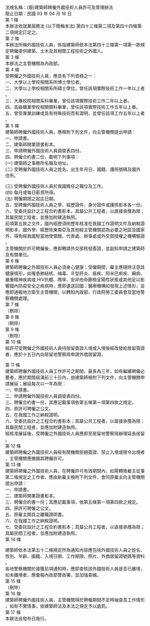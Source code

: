 法規名稱：(廢)建築師聘僱外國技術人員許可及管理辦法  
廢止日期：民國 93 年 04 月 16 日  
第 1 條  
本辦法依就業服務法 (以下簡稱本法) 第四十三條第二項及第四十四條第  
二項規定訂定之。  
第 2 條  
本辦法所稱外國技術人員，係指建築師依本法第四十三條第一項第一款規  
定聘僱提供建築、土木及其相關工程技術之外國人。  
第 3 條  
本辦法之主管機關為內政部。  
第 4 條  
受聘僱之外國技術人員，應具有下列資格之一：  
一、大學以上學校相關系所博士學位者。  
二、大學以上學校相關系所碩士學位，曾任該項實際技術工作一年以上者  
。  
三、大專校院相關系科畢業，曾任該項實際技術工作二年以上者。  
四、高級職業學校相關類科畢業，曾任該項實際技術工作五年以上者。  
五、曾受專業訓練或具有特殊技術而有證明，並曾任該項工作五年以上者  
。  
第 5 條  
建築師聘僱外國技術人員，應檢附下列文件，向主管機關提出申請：  
一、申請書。  
二、建築師開業證書影本。  
三、申請聘僱外國技術人員調查表四份。  
四、聘僱合約書二份，載明下列事項：  
(一) 建築師之事務所名稱及地址。  
(二) 受聘僱外國技術人員之姓名、出生年月日、國籍、護照號碼及國外  
住所。  


(三) 受聘僱外國技術人員於我國擔任之職位及工作。  
(四) 每月或每日薪資所得。  
(五) 聘僱期限之起迄日期。  
五、受聘僱外國技術人員之學、經歷證件、身分證件或護照影本各一份。  
六、受委託設計之工程合約書影本，其屬公共工程者，以直接承攬為限；  
其屬民間工程者，並應加附建造執照。  
前項第五款之文件，國內經歷須附歷年核准在我國工作證明文件及納稅證  
明影本，國外學、經歷除東南亞及其他經主管機關認為必要之地區及國家  
外，得免經我國駐當地使領館、代表處、辦事處或外交部授權之機構驗證  
。  
主管機關於許可聘僱後，應即轉請外交部核發簽證，並副知申請之建築師  
及有關單位。  
第 6 條  
建築師聘僱之外國技術人員必須身心健康；受僱期間，雇主應隨時注意其  
健康情形，如罹患肺結核、梅毒、Ｂ型肝炎、瘧疾、阿米巴痢疾、癩病、  
嚴重精神疾病或 HIV抗體、嗎啡、安非他命篩檢呈陽性狀態或其他足以影  
響國內防疫安全之疾病時，應即遺送回國；醫療機構如發現上述情形，並  
應即通報地方衛生主管機關，以轉知內政部、行政院勞工委員會及當地警  
察機關處理。  
第 7 條  
（刪除）  
第 8 條  
（刪除）  
第 9 條  
（刪除）  
第 10 條  
經許可受聘僱之外國技術人員持居留簽證入境或入境後經改發給居留簽證  
者，應於十五日內向居留地警察局申請外僑居留證。  


第 11 條  
建築師聘僱外國技術人員工作許可之期間，最長為三年，如有繼續聘僱必  
要者，應於期間屆滿前三十日內，由建築師檢附下列文件，向主管機關申  
請展延；展延每次以一年為限：  
一、申請書。  
二、申請聘僱外國技術人員調查表四份。  
三、聘僱合約書一份，其應記載事項依第五條第一項第四款之規定。  
四、原許可聘僱之公文。  
五、在我國工作之納稅證明。  
六、受委託設計之工程合約書影本；其屬公共工程者，以直接承攬為限；  
其屬民間工程者，並應加附建造執照。  
經核准展延後，受聘僱之外國技術人員應即至居留地警察局辦理延長居留  
。  
第 12 條  
建築師聘僱之外國技術人員經有關機關拒絕簽證、禁止入境或限令出境者  
，主管機關應撤銷其聘僱許可。  
第 13 條  
建築師聘僱之外國技術人員，在聘僱許可有效期間內，如需轉換雇主從事  
第二條規定之工作者，應由新雇主檢附下列文件，會同原雇主向主管機關  
提出申請：  
一、申請書。  
二、建築師開業證書影本。  
三、聘僱合約書一份；其應記載事項，依第五條第一項第四款之規定。  
四、原許可聘僱之公文。  
五、原雇主開具之離職證明書。  
六、在我國工作之納稅證明。  
七、受委託設計之工程合約書影本；其屬公共工程者，以直接承攬為限；  
其屬民間工程者，並應加附建造執照。  
第 14 條  


建築師依本法第五十二條規定所為通知內容應包括外國技術人員之姓名、  
性別、年齡、國籍、入境日期、工作期限、照片、外僑居留證號碼等資料  
。  
各地警察機關於接獲前項通知時，應即查核該外國技術人員是否已離境，  
如未離境者，應彙報內政部警政署，並加強查緝。  
第 15 條  
（刪除）  
第 16 條  
建築師聘僱外國技術人員，主管機關得於聘僱期間不定時抽查其工作情形  
，如有不實情事，依建築師法及本法之規定予以處罰。  
第 17 條  
本辦法自發布日施行。  


